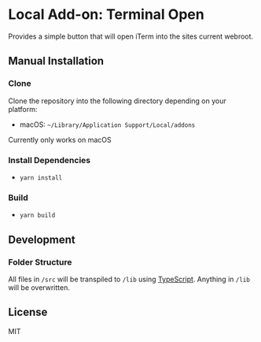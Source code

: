 # Local Add-on: Terminal Open

Provides a simple button that will open iTerm into the sites current webroot.

## Manual Installation

### Clone

Clone the repository into the following directory depending on your platform:

- macOS: `~/Library/Application Support/Local/addons`

Currently only works on macOS

### Install Dependencies
- `yarn install`

### Build
- `yarn build`

## Development

### Folder Structure
All files in `/src` will be transpiled to `/lib` using [TypeScript](http://www.typescriptlang.org/). Anything in `/lib` will be overwritten.

## License

MIT
